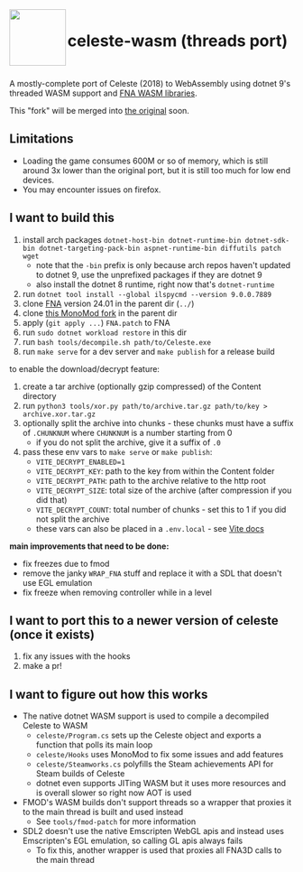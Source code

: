 <img src="public/app.ico" width=100 align="left">

<h1>celeste-wasm (threads port)</h1>

<br>

A mostly-complete port of Celeste (2018) to WebAssembly using dotnet 9's threaded WASM support and [FNA WASM libraries](https://github.com/r58playz/FNA-WASM-Build).

This "fork" will be merged into [the original](https://github.com/mercuryWorkshop/celeste-wasm) soon.

## Limitations
- Loading the game consumes 600M or so of memory, which is still around 3x lower than the original port, but it is still too much for low end devices.
- You may encounter issues on firefox.

## I want to build this
1. install arch packages `dotnet-host-bin dotnet-runtime-bin dotnet-sdk-bin dotnet-targeting-pack-bin aspnet-runtime-bin diffutils patch wget`
    - note that the `-bin` prefix is only because arch repos haven't updated to dotnet 9, use the unprefixed packages if they are dotnet 9 
    - also install the dotnet 8 runtime, right now that's `dotnet-runtime`
2. run `dotnet tool install --global ilspycmd --version 9.0.0.7889`
3. clone [FNA](https://github.com/FNA-XNA/FNA) version 24.01 in the parent dir (`../`)
4. clone [this MonoMod fork](https://github.com/r58playz/MonoMod) in the parent dir
4. apply (`git apply ...`) `FNA.patch` to FNA
5. run `sudo dotnet workload restore` in this dir
6. run `bash tools/decompile.sh path/to/Celeste.exe`
7. run `make serve` for a dev server and `make publish` for a release build

to enable the download/decrypt feature:
1. create a tar archive (optionally gzip compressed) of the Content directory
2. run `python3 tools/xor.py path/to/archive.tar.gz path/to/key > archive.xor.tar.gz`
3. optionally split the archive into chunks - these chunks must have a suffix of `.CHUNKNUM` where `CHUNKNUM` is a number starting from 0
    - if you do not split the archive, give it a suffix of `.0`
4. pass these env vars to `make serve` or `make publish`:
    - `VITE_DECRYPT_ENABLED=1`
    - `VITE_DECRYPT_KEY`: path to the key from within the Content folder
    - `VITE_DECRYPT_PATH`: path to the archive relative to the http root
    - `VITE_DECRYPT_SIZE`: total size of the archive (after compression if you did that)
    - `VITE_DECRYPT_COUNT`: total number of chunks - set this to 1 if you did not split the archive
    - these vars can also be placed in a `.env.local` - see [Vite docs](https://vite.dev/guide/env-and-mode)

**main improvements that need to be done:**
- fix freezes due to fmod
- remove the janky `WRAP_FNA` stuff and replace it with a SDL that doesn't use EGL emulation
- fix freeze when removing controller while in a level

## I want to port this to a newer version of celeste (once it exists)
1. fix any issues with the hooks
2. make a pr!

## I want to figure out how this works
- The native dotnet WASM support is used to compile a decompiled Celeste to WASM
    - `celeste/Program.cs` sets up the Celeste object and exports a function that polls its main loop
    - `celeste/Hooks` uses MonoMod to fix some issues and add features
    - `celeste/Steamworks.cs` polyfills the Steam achievements API for Steam builds of Celeste
    - dotnet even supports JITing WASM but it uses more resources and is overall slower so right now AOT is used
- FMOD's WASM builds don't support threads so a wrapper that proxies it to the main thread is built and used instead
    - See `tools/fmod-patch` for more information
- SDL2 doesn't use the native Emscripten WebGL apis and instead uses Emscripten's EGL emulation, so calling GL apis always fails
    - To fix this, another wrapper is used that proxies all FNA3D calls to the main thread
